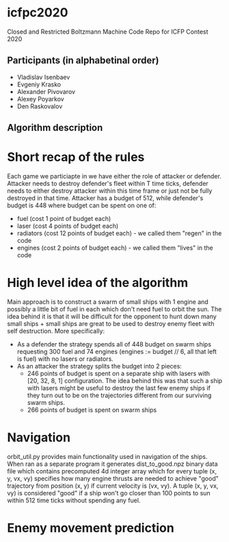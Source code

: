 # icfpc2020
Closed and Restricted Boltzmann Machine Code Repo for ICFP Contest 2020

## Participants (in alphabetinal order)

- Vladislav Isenbaev
- Evgeniy Krasko
- Alexander Pivovarov
- Alexey Poyarkov
- Den Raskovalov

## Algorithm description

# Short recap of the rules

Each game we particiapte in we have either the role of attacker or defender. Attacker needs to destroy defender's fleet within T time ticks, defender needs to either destroy attacker within this time frame or just not be fully destroyed in that time. Attacker has a budget of 512, while defender's budget is 448 where budget can be spent on one of:

- fuel (cost 1 point of budget each)
- laser (cost 4 points of budget each)
- radiators (cost 12 points of budget each) - we called them "regen" in the code
- engines (cost 2 points of budget each) - we called them "lives" in the code

# High level idea of the algorithm

Main approach is to construct a swarm of small ships with 1 engine and possibly a little bit of fuel in each which don't need fuel to orbit the sun. The idea behind it is that it will be difficult for the opponent to hunt down many small ships + small ships are great to be used to destroy enemy fleet with self destruction. More specifically:

- As a defender the strategy spends all of 448 budget on swarm ships requesting 300 fuel and 74 engines (engines := budget // 6, all that left is fuel) with no lasers or radiators.
- As an attacker the strategy splits the budget into 2 pieces:
  - 246 points of budget is spent on a separate ship with lasers with [20, 32, 8, 1] configuration. The idea behind this was that such a ship with lasers might be useful to destroy the last few enemy ships if they turn out to be on the trajectories different from our surviving swarm ships.
  - 266 points of budget is spent on swarm ships

# Navigation

orbit_util.py provides main functionality used in navigation of the ships. When ran as a separate program it generates dist_to_good.npz binary data file which contains precomputed 4d integer array which for every tuple (x, y, vx, vy) specifies how many engine thrusts are needed to achieve "good" trajectory from position (x, y) if current velocity is (vx, vy). A tuple (x, y, vx, vy) is considered "good" if a ship won't go closer than 100 points to sun within 512 time ticks without spending any fuel.

# Enemy movement prediction

